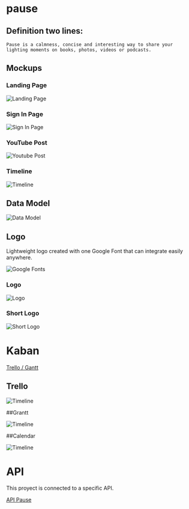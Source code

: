 # pause

## Definition two lines:

    Pause is a calmness, concise and interesting way to share your
    lighting moments on books, photos, videos or podcasts. 


## Mockups

### Landing Page

![Landing Page](./DocSrc/landingPage.png)

### Sign In Page

![Sign In Page](./DocSrc/signinPage.png)
### YouTube Post

![Youtube Post](./DocSrc/youtubePost.png)

### Timeline

![Timeline](./DocSrc/audioBlogPost.png)


## Data Model


![Data Model](./DocSrc/dataModel.png)


## Logo

 Lightweight logo created with one Google Font that can integrate easily anywhere.

![Google Fonts](./DocSrc/logos/pauseLogo.png)

### Logo

![Logo](./DocSrc/logos/pause.png)

### Short Logo

![Short Logo](./DocSrc/logos/shortlogo.png)


# Kaban

[Trello / Gantt ](https://trello.com/b/sQLDfwlX)


## Trello
![Timeline](./DocSrc/trello.png)

##Grantt

![Timeline](./DocSrc/grantt.png)


##Calendar

![Timeline](./DocSrc/calendar.png)


# API

This proyect is connected to a specific API.

[API Pause](https://github.com/mediacloner/pause-api)







